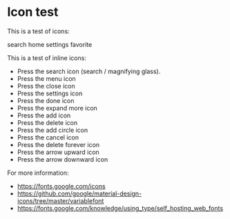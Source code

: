 # Icon test

This is a test of icons:

<span class="material-symbols-outlined">search</span>
<span class="material-symbols-outlined">home</span>
<span class="material-symbols-outlined">settings</span>
<span class="material-symbols-outlined">favorite</span>

This is a test of inline icons:
* Press the <span class="material-symbols-outlined" class="inline-text">search</span> icon (search / magnifying glass).
* Press the <span class="material-symbols-outlined" class="inline-text">menu</span> icon
* Press the <span class="material-symbols-outlined" class="inline-text">close</span> icon
* Press the <span class="material-symbols-outlined" class="inline-text">settings</span> icon
* Press the <span class="material-symbols-outlined" class="inline-text">done</span> icon
* Press the <span class="material-symbols-outlined" class="inline-text">expand more</span> icon
* Press the <span class="material-symbols-outlined" class="inline-text">add</span> icon
* Press the <span class="material-symbols-outlined" class="inline-text">delete</span> icon
* Press the <span class="material-symbols-outlined" class="inline-text">add circle</span> icon
* Press the <span class="material-symbols-outlined" class="inline-text">cancel</span> icon
* Press the <span class="material-symbols-outlined" class="inline-text">delete forever</span> icon
* Press the <span class="material-symbols-outlined" class="inline-text">arrow upward</span> icon
* Press the <span class="material-symbols-outlined" class="inline-text">arrow downward</span> icon

For more information:

* <https://fonts.google.com/icons>
* <https://github.com/google/material-design-icons/tree/master/variablefont>
* <https://fonts.google.com/knowledge/using_type/self_hosting_web_fonts>

